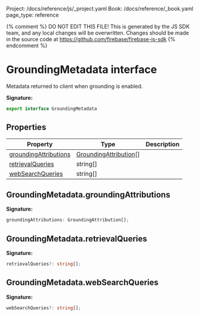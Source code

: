 Project: /docs/reference/js/_project.yaml
Book: /docs/reference/_book.yaml
page_type: reference

{% comment %}
DO NOT EDIT THIS FILE!
This is generated by the JS SDK team, and any local changes will be
overwritten. Changes should be made in the source code at
https://github.com/firebase/firebase-js-sdk
{% endcomment %}

# GroundingMetadata interface
Metadata returned to client when grounding is enabled.

<b>Signature:</b>

```typescript
export interface GroundingMetadata 
```

## Properties

|  Property | Type | Description |
|  --- | --- | --- |
|  [groundingAttributions](./vertexai.groundingmetadata.md#groundingmetadatagroundingattributions) | [GroundingAttribution](./vertexai.groundingattribution.md#groundingattribution_interface)<!-- -->\[\] |  |
|  [retrievalQueries](./vertexai.groundingmetadata.md#groundingmetadataretrievalqueries) | string\[\] |  |
|  [webSearchQueries](./vertexai.groundingmetadata.md#groundingmetadatawebsearchqueries) | string\[\] |  |

## GroundingMetadata.groundingAttributions

<b>Signature:</b>

```typescript
groundingAttributions: GroundingAttribution[];
```

## GroundingMetadata.retrievalQueries

<b>Signature:</b>

```typescript
retrievalQueries?: string[];
```

## GroundingMetadata.webSearchQueries

<b>Signature:</b>

```typescript
webSearchQueries?: string[];
```
